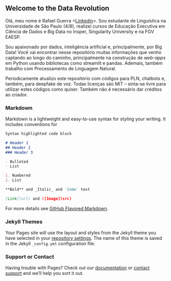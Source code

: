 ## Welcome to the Data Revolution

Olá, meu nome é Rafael Guerra <[Linkedin](https://www.linkedin.com/in/rafaelestevamguerra/)>. Sou estudante de Linguística na Universidade de São Paulo (4/8), realizei cursos de Educação Executiva em Ciência de Dados e Big Data no Insper, Singularity University e na FGV EAESP.

Sou apaixonado por dados, inteligência artificial e, principalmente, por Big Data! Você vai encontrar nesse repositório muitas informações que venho captando ao longo do caminho, principalmente na construção de _web-apps_ em Python usando bibliotecas como streamlit e pandas. Ademais, também trabalho com Processamento de Linguagem Natural.

Periodicamente atualizo este repositório com códigos para PLN, chatbots e, também, para deepfake de voz. Todas licenças são MIT – sinta-se livre para utilizar estes códigos como quiser. Também não é necessário dar créditos ao criador.

### Markdown

Markdown is a lightweight and easy-to-use syntax for styling your writing. It includes conventions for

```markdown
Syntax highlighted code block

# Header 1
## Header 2
### Header 3

- Bulleted
- List

1. Numbered
2. List

**Bold** and _Italic_ and `Code` text

[Link](url) and ![Image](src)
```

For more details see [GitHub Flavored Markdown](https://guides.github.com/features/mastering-markdown/).

### Jekyll Themes

Your Pages site will use the layout and styles from the Jekyll theme you have selected in your [repository settings](https://github.com/rafsestevam/rafsestevam.github.io/settings). The name of this theme is saved in the Jekyll `_config.yml` configuration file.

### Support or Contact

Having trouble with Pages? Check out our [documentation](https://docs.github.com/categories/github-pages-basics/) or [contact support](https://github.com/contact) and we’ll help you sort it out.
